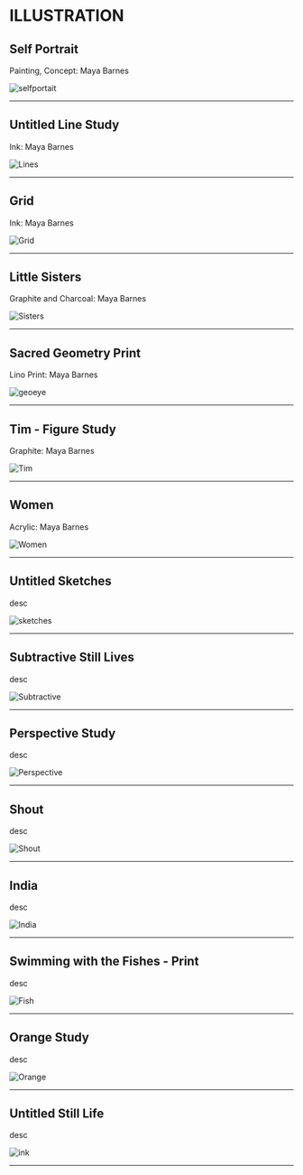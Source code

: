 # ILLUSTRATION

## Self Portrait

Painting, Concept: Maya Barnes

![selfportait](https://mayacbarnes.github.io/assets/images/self.jpeg)

---

## Untitled Line Study

Ink: Maya Barnes

![Lines](https://mayacbarnes.github.io/assets/images/swirlies.jpg)

---

## Grid

Ink: Maya Barnes

![Grid](https://mayacbarnes.github.io/assets/images/Grid.jpg)

---

## Little Sisters

Graphite and Charcoal: Maya Barnes

![Sisters](https://mayacbarnes.github.io/assets/images/india.jpg)

---

## Sacred Geometry Print

Lino Print: Maya Barnes

![geoeye](https://mayacbarnes.github.io/assets/images/geoeye.jpg)

---

## Tim - Figure Study

Graphite: Maya Barnes

![Tim](https://mayacbarnes.github.io/assets/images/Tim.jpg)

---

## Women

Acrylic: Maya Barnes

![Women](https://mayacbarnes.github.io/assets/images/women.jpg)

---

## Untitled Sketches

desc

![sketches](https://mayacbarnes.github.io/assets/images/surfacesketches.jpg)

---

## Subtractive Still Lives

desc

![Subtractive](https://mayacbarnes.github.io/assets/images/subtractivedrawings.jpg)

---

## Perspective Study

desc

![Perspective](https://mayacbarnes.github.io/assets/images/perspective.jpg)

---

## Shout

desc

![Shout](https://mayacbarnes.github.io/assets/images/shout.jpg)

---

## India

desc

![India](https://mayacbarnes.github.io/assets/images/indiaeye.jpg)

---

## Swimming with the Fishes - Print

desc

![Fish](https://mayacbarnes.github.io/assets/images/fishprint.jpg)

---

## Orange Study

desc

![Orange](https://mayacbarnes.github.io/assets/images/orange.jpg)

---

## Untitled Still Life

desc

![ink](https://mayacbarnes.github.io/assets/images/inkstilllife.jpg)

---
